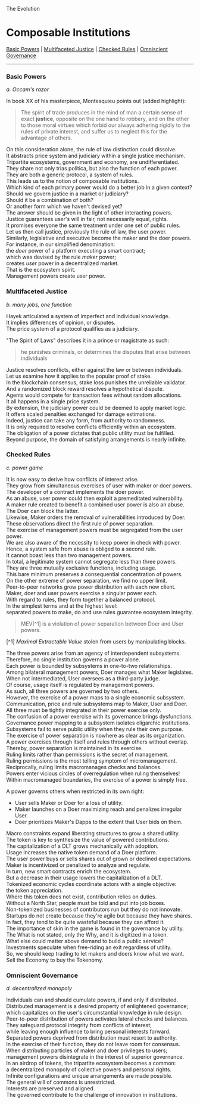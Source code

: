 The Evolution

# Composable Institutions

[Basic Powers](./07_composable_institutions.md#basic-powers) |
[Multifaceted Justice](./07_composable_institutions.md#multifaceted-justice) |
[Checked Rules](./07_composable_institutions.md#checked-rules) |
[Omniscient Governance](./07_composable_institutions.md#omniscient-governance)

---

### Basic Powers

*a. Occam's razor*

In book XX of his masterpiece, Montesquieu points out (added highlight):
> The spirit of trade produces in the mind of man a certain sense of exact **justice**, opposite on the one hand to robbery, and on the other to those moral virtues which forbid our always adhering rigidly to the rules of private interest, and suffer us to neglect this for the advantage of others.

On this consideration alone, the rule of law distinction could dissolve.\
It abstracts price system and judiciary within a single justice mechanism.\
Tripartite ecosystems, government and economy, are undifferentiated.\
They share not only trias politica, but also the function of each power.\
They are both a generic protocol, a system of rules.\
This leads us to the notion of composable institutions.\
Which kind of each primary power would do a better job in a given context?\
Should we govern justice in a market or judiciary?\
Should it be a combination of both?\
Or another form which we haven't devised yet?\
The answer should be given in the light of other interacting powers.\
Justice guarantees user's will in fair, not necessarily equal, rights.\
It promises everyone the same treatment under one set of public rules.\
Let us then call justice, previously the rule of law, the user power.\
Similarly, legislative and executive become the maker and the doer powers.\
For instance, in our simplified denomination:\
the *doer* power of a platform executing a smart contract;\
which was devised by the rule *maker* power;\
creates *user* power in a decentralized market.\
That is the ecosystem spirit.\
Management powers create user power.

### Multifaceted Justice

*b. many jobs, one function*

Hayek articulated a system of imperfect and individual knowledge.\
It implies differences of opinion, or disputes.\
The price system of a protocol qualifies as a judiciary.

"The Spirit of Laws" describes it in a prince or magistrate as such:
> he punishes criminals, or determines the disputes that arise between individuals

Justice resolves conflicts, either against the law or between individuals.\
Let us examine how it applies to the popular proof of stake.\
In the blockchain consensus, stake loss punishes the unreliable validator.\
And a randomized block reward resolves a hypothetical dispute.\
Agents would compete for transaction fees without random allocations.\
It all happens in a single price system.\
By extension, the judiciary power could be deemed to apply market logic.\
It offers scaled penalties exchanged for damage estimations.\
Indeed, justice can take any form, from authority to randomness.\
It is only required to resolve conflicts efficiently within an ecosystem.\
The obligation of a power dictates that public utility must be fulfilled.\
Beyond purpose, the domain of satisfying arrangements is nearly infinite.

### Checked Rules

*c. power game*

It is now easy to derive how conflicts of interest arise.\
They grow from simultaneous exercises of user with maker or doer powers.\
The developer of a contract implements the doer power.\
As an abuse, user power could then exploit a premeditated vulnerability.\
A maker rule created to benefit a combined user power is also an abuse.\
The Doer can block the latter.\
Likewise, Maker orders the removal of vulnerabilities introduced by Doer.\
These observations direct the first rule of power separation.\
The exercise of management powers must be segregated from the user power.\
We are also aware of the necessity to keep power in check with power.\
Hence, a system safe from abuse is obliged to a second rule.\
It cannot boast less than two management powers.\
In total, a legitimate system cannot segregate less than three powers.\
They are three mutually exclusive functions, including usage.\
This bare minimum preserves a consequential concentration of powers.\
On the other extreme of power separation, we find no upper limit.\
Peer-to-peer networks grow power distribution with each new client.\
Maker, doer and user powers exercise a singular power each.\
With regard to rules, they form together a balanced protocol.\
In the simplest terms and at the highest level:\
separated powers to make, do and use rules guarantee ecosystem integrity. 

> MEV[^1] is a violation of power separation between Doer and User powers.

[^1] *Maximal Extractable Value* stolen from users by manipulating blocks.

The three powers arise from an agency of interdependent subsystems.\
Therefore, no single institution governs a power alone.\
Each power is bounded by subsystems in one-to-two relationships.\
Among bilateral management powers, Doer manages what Maker legislates.\
When not intermediated, User oversees as a third-party judge.\
Of course, usage itself is regulated by management powers.\
As such, all three powers are governed by two others.\
However, the exercise of a power maps to a single economic subsystem.\
Communication, price and rule subsystems map to Maker, User and Doer.\
All three must be tightly integrated in their power exercise only.\
The confusion of a power exercise with its governance brings dysfunctions.\
Governance power mapping to a subsystem isolates oligarchic institutions.\
Subsystems fail to serve public utility when they rule their own purpose.\
The exercise of power separation is nowhere as clear as its organization.\
A power exercises through itself and rules through others without overlap.\
Thereby, power separation is maintained in its exercise.\
Ruling limits rather than permissions is the secret of management.\
Ruling permissions is the most telling symptom of micromanagement.\
Reciprocally, ruling limits macromanages checks and balances.\
Powers enter vicious circles of overregulation when ruling themselves!\
Within macromanaged boundaries, the exercise of a power is simply free.

A power governs others when restricted in its own right:
- User sells Maker or Doer for a loss of utility.
- Maker launches on a Doer maximizing reach and penalizes irregular User.
- Doer prioritizes Maker's Dapps to the extent that User bids on them.

Macro constraints expand liberating structures to grow a shared utility.\
The token is key to synthesize the value of powered contributions.\
The capitalization of a DLT grows mechanically with adoption.\
Usage increases the native token demand of a Doer platform.\
The user power buys or sells shares out of grown or declined expectations.\
Maker is incentivized or penalized to analyze and regulate.\
In turn, new smart contracts enrich the ecosystem.\
But a decrease in their usage lowers the capitalization of a DLT.\
Tokenized economic cycles coordinate actors with a single objective:\
the token appreciation.\
Where this token does not exist, contribution relies on duties.\
Without a North Star, people must be told and put into job boxes.\
Non-tokenized businesses of contributors run but they do not innovate.\
Startups do not create because they're agile but because they have shares.\
In fact, they tend to be quite wasteful because they can afford it.\
The importance of skin in the game is found in the governance by utility.\
The What is not stated, only the Why, and it is digitized in a token.\
What else could matter above demand to build a public service?\
Investments speculate when free-riding an exit regardless of utility.\
So, we should keep trading to let makers and doers know what we want.\
Sell the Economy to buy the Tokenomy.

### Omniscient Governance

*d. decentralized monopoly*

Individuals can and should cumulate powers, if and only if distributed.\
Distributed management is a desired property of enlightened governance;\
which capitalizes on the user's circumstantial knowledge in rule design.\
Peer-to-peer distribution of powers activates lateral checks and balances.\
They safeguard protocol integrity from conflicts of interest;\
while leaving enough influence to bring personal interests forward.\
Separated powers deprived from distribution must resort to authority.\
In the exercise of their function, they do not leave room for consensus.\
When distributing particles of maker and doer privileges to users;\
management powers disintegrate in the interest of superior governance.\
In an airdrop of tokens, the tripartite ecosystem becomes a common:\
a decentralized monopoly of collective powers and personal rights.\
Infinite configurations and unique arrangements are made possible.\
The general will of commons is unrestricted.\
Interests are preserved and aligned.\
The governed contribute to the challenge of innovation in institutions.

